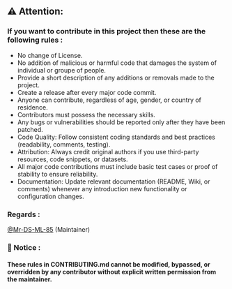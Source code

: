 ## ⚠️ Attention:
### If you want to contribute in this project then these are the following rules :
- No change of License.
- No addition of malicious or harmful code that damages the system of individual or groupe of people.
- Provide a short description of any additions or removals made to the project.
- Create a release after every major code commit.
- Anyone can contribute, regardless of age, gender, or country of residence.
- Contributors must possess the necessary skills.
- Any bugs or vulnerabilities should be reported only after they have been patched.
- Code Quality: Follow consistent coding standards and best practices (readability, comments, testing).
- Attribution:
  Always credit original authors if you use third-party resources, code snippets, or datasets.
- All major code contributions must include basic test cases or proof of stability to ensure reliability.
- Documentation:
  Update relevant documentation (README, Wiki, or comments) whenever any introduction new functionality or configuration changes.
### Regards :
 [@Mr-DS-ML-85](https://github.com/Mr-DS-ML-85) (Maintainer)

### 🧾 Notice :
#### These rules in CONTRIBUTING.md cannot be modified, bypassed, or overridden by any contributor without explicit written permission from the maintainer.
